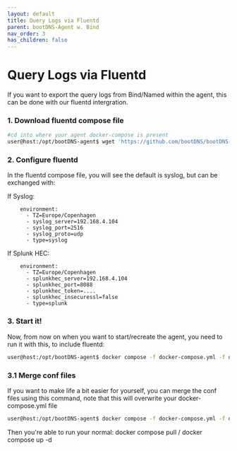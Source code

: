```yaml
---
layout: default
title: Query Logs via Fluentd
parent: bootDNS-Agent w. Bind
nav_order: 3
has_children: false
---
```


# Query Logs via Fluentd

If you want to export the query logs from Bind/Named within the agent, this can be done with our fluentd intergration.

### 1. Download fluentd compose file

```bash
#cd into where your agent docker-compose is present
user@host:/opt/bootDNS-agent$ wget 'https://github.com/bootDNS/bootDNS-agent/blob/main/docker-compose.fluentd.yml?raw=true' -O docker-compose.fluentd.yml
```

### 2. Configure fluentd
In the fluentd compose file, you will see the default is syslog, but can be exchanged with:

If Syslog:
```
    environment:
      - TZ=Europe/Copenhagen
      - syslog_server=192.168.4.104
      - syslog_port=2516
      - syslog_proto=udp
      - type=syslog

```

If Splunk HEC:
```
    environment:
      - TZ=Europe/Copenhagen
      - splunkhec_server=192.168.4.104
      - splunkhec_port=8088
      - splunkhec_token=....
      - splunkhec_insecuressl=false
      - type=splunk

```


### 3. Start it!
Now, from now on when you want to start/recreate the agent, you need to run it with this, to include fluentd:
```bash
user@host:/opt/bootDNS-agent$ docker compose -f docker-compose.yml -f docker-compose.fluentd.yml up -d
```

### 3.1 Merge conf files
If you want to make life a bit easier for yourself, you can merge the conf files using this command, note that this will overwrite your docker-compose.yml file
```bash
user@host:/opt/bootDNS-agent$ docker compose -f docker-compose.yml -f docker-compose.fluentd.yml config > docker-compose.yml
```
Then you're able to run your normal: docker compose pull / docker compose up -d
